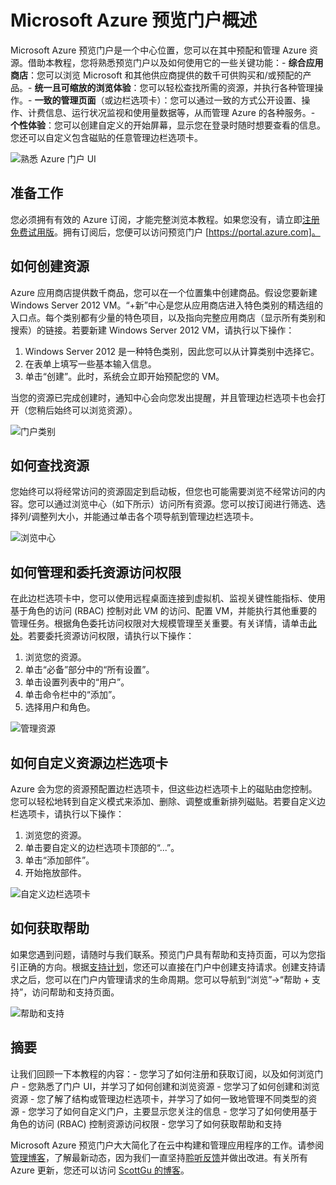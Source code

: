 <properties
	pageTitle="Microsoft Azure 预览门户概述"
	description="了解如何使用 Microsoft Azure 预览门户。"
	services=""
	documentationCenter=""
	authors="davidwrede"
	manager="dwrede"
	editor="jimbe"/>

<tags
	ms.service="na"
	ms.date="04/28/2015"
	wa.date="10/3/2015"/>

# Microsoft Azure 预览门户概述

Microsoft Azure 预览门户是一个中心位置，您可以在其中预配和管理 Azure 资源。借助本教程，您将熟悉预览门户以及如何使用它的一些关键功能：- **综合应用商店**：您可以浏览 Microsoft 和其他供应商提供的数千可供购买和/或预配的产品。- **统一且可缩放的浏览体验**：您可以轻松查找所需的资源，并执行各种管理操作。- **一致的管理页面**（或边栏选项卡）：您可以通过一致的方式公开设置、操作、计费信息、运行状况监视和使用量数据等，从而管理 Azure 的各种服务。- **个性体验**：您可以创建自定义的开始屏幕，显示您在登录时随时想要查看的信息。您还可以自定义包含磁贴的任意管理边栏选项卡。

 ![熟悉 Azure 门户 UI][UIOrientation]

## 准备工作

您必须拥有有效的 Azure 订阅，才能完整浏览本教程。如果您没有，请立即[注册免费试用版](http://www.windowsazure.cn/pricing/1rmb-trial/)。拥有订阅后，您便可以访问预览门户 [https://portal.azure.com]。

## 如何创建资源

Azure 应用商店提供数千商品，您可以在一个位置集中创建商品。假设您要新建 Windows Server 2012 VM。“+新”中心是您从应用商店进入特色类别的精选组的入口点。每个类别都有少量的特色项目，以及指向完整应用商店（显示所有类别和搜索）的链接。若要新建 Windows Server 2012 VM，请执行以下操作：

1.	Windows Server 2012 是一种特色类别，因此您可以从计算类别中选择它。  
2.	在表单上填写一些基本输入信息。
3.	单击“创建”。此时，系统会立即开始预配您的 VM。

当您的资源已完成创建时，通知中心会向您发出提醒，并且管理边栏选项卡也会打开（您稍后始终可以浏览资源）。

![门户类别][PortalCategories]


## 如何查找资源

您始终可以将经常访问的资源固定到启动板，但您也可能需要浏览不经常访问的内容。您可以通过浏览中心（如下所示）访问所有资源。您可以按订阅进行筛选、选择列/调整列大小，并能通过单击各个项导航到管理边栏选项卡。

![浏览中心][BrowseHub]

## 如何管理和委托资源访问权限

在此边栏选项卡中，您可以使用远程桌面连接到虚拟机、监视关键性能指标、使用基于角色的访问 (RBAC) 控制对此 VM 的访问、配置 VM，并能执行其他重要的管理任务。根据角色委托访问权限对大规模管理至关重要。有关详情，请单击[此处](/documentation/articles/role-based-access-control-configure)。若要委托资源访问权限，请执行以下操作：

1.	浏览您的资源。
2.	单击“必备”部分中的“所有设置”。
3.	单击设置列表中的“用户”。
4.	单击命令栏中的“添加”。
5.	选择用户和角色。

![管理资源][ManageResource]

## 如何自定义资源边栏选项卡

Azure 会为您的资源预配置边栏选项卡，但这些边栏选项卡上的磁贴由您控制。您可以轻松地转到自定义模式来添加、删除、调整或重新排列磁贴。若要自定义边栏选项卡，请执行以下操作：

1.	浏览您的资源。
2.	单击要自定义的边栏选项卡顶部的“...”。
3.	单击“添加部件”。
4.	开始拖放部件。  

![自定义边栏选项卡][CustomizeBlades]

## 如何获取帮助

如果您遇到问题，请随时与我们联系。预览门户具有帮助和支持页面，可以为您指引正确的方向。根据[支持计划](http://www.windowsazure.cn/support/plans/)，您还可以直接在门户中创建支持请求。创建支持请求之后，您可以在门户内管理请求的生命周期。您可以导航到“浏览”->“帮助 + 支持”，访问帮助和支持页面。

![帮助和支持][HelpSupport]

## 摘要

让我们回顾一下本教程的内容：- 您学习了如何注册和获取订阅，以及如何浏览门户 - 您熟悉了门户 UI，并学习了如何创建和浏览资源 - 您学习了如何创建和浏览资源 - 您了解了结构或管理边栏选项卡，并学习了如何一致地管理不同类型的资源 - 您学习了如何自定义门户，主要显示您关注的信息 - 您学习了如何使用基于角色的访问 (RBAC) 控制资源访问权限 - 您学习了如何获取帮助和支持

Microsoft Azure 预览门户大大简化了在云中构建和管理应用程序的工作。请参阅[管理博客](http://www.windowsazure.cn/blog/topics/management/)，了解最新动态，因为我们一直坚持[聆听反馈](http://feedback.azure.com/forums/223579-azure-preview-portal)并做出改进。有关所有 Azure 更新，您还可以访问 [ScottGu 的博客](http://weblogs.asp.net/scottgu)。

[UIOrientation]: ./media/azure-portal-how-to-use/azure_portal_1.png
[PortalCategories]: ./media/azure-portal-how-to-use/azure_portal_2.png
[BrowseHub]: ./media/azure-portal-how-to-use/azure_portal_3.png
[ManageResource]: ./media/azure-portal-how-to-use/azure_portal_4.png
[CustomizeBlades]: ./media/azure-portal-how-to-use/azure_portal_5.png
[HelpSupport]: ./media/azure-portal-how-to-use/azure_portal_6.png

<!---HONumber=71-->